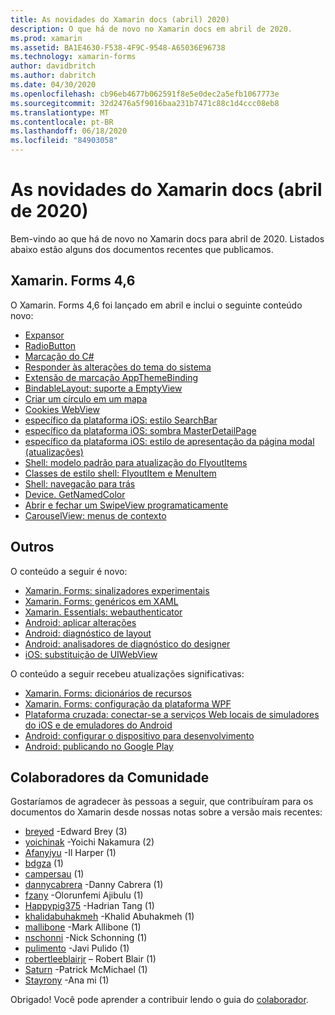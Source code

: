 ```yaml
---
title: As novidades do Xamarin docs (abril) 2020)
description: O que há de novo no Xamarin docs em abril de 2020.
ms.prod: xamarin
ms.assetid: BA1E4630-F538-4F9C-9548-A65036E96738
ms.technology: xamarin-forms
author: davidbritch
ms.author: dabritch
ms.date: 04/30/2020
ms.openlocfilehash: cb96eb4677b062591f8e5e0dec2a5efb1067773e
ms.sourcegitcommit: 32d2476a5f9016baa231b7471c88c1d4ccc08eb8
ms.translationtype: MT
ms.contentlocale: pt-BR
ms.lasthandoff: 06/18/2020
ms.locfileid: "84903058"
---
```

# <a name="xamarin-docs-whats-new-april-2020"></a>As novidades do Xamarin docs (abril de 2020)

Bem-vindo ao que há de novo no Xamarin docs para abril de 2020. Listados abaixo estão alguns dos documentos recentes que publicamos.

## <a name="xamarinforms-46"></a>Xamarin. Forms 4,6

O Xamarin. Forms 4,6 foi lançado em abril e inclui o seguinte conteúdo novo:

- [Expansor](~/xamarin-forms/user-interface/expander.md)
- [RadioButton](~/xamarin-forms/user-interface/radiobutton.md)
- [Marcação do C#](~/xamarin-forms/user-interface/csharp-markup.md)
- [Responder às alterações do tema do sistema](~/xamarin-forms/user-interface/theming/system-theme-changes.md)
- [Extensão de marcação AppThemeBinding](~/xamarin-forms/xaml/markup-extensions/consuming.md#appthemebinding-markup-extension)
- [BindableLayout: suporte a EmptyView](~/xamarin-forms/user-interface/layouts/bindable-layouts.md)
- [Criar um círculo em um mapa](~/xamarin-forms/user-interface/map/polygons.md#create-a-circle)
- [Cookies WebView](~/xamarin-forms/user-interface/webview.md#cookies)
- [específico da plataforma iOS: estilo SearchBar](~/xamarin-forms/platform/ios/searchbar-style.md)
- [específico da plataforma iOS: sombra MasterDetailPage](~/xamarin-forms/platform/ios/masterdetailpage-shadow.md)
- [específico da plataforma iOS: estilo de apresentação da página modal (atualizações)](~/xamarin-forms/platform/ios/page-presentation-style.md)
- [Shell: modelo padrão para atualização do FlyoutItems](~/xamarin-forms/app-fundamentals/shell/flyout.md#default-template-for-flyoutitems)
- [Classes de estilo shell: FlyoutItem e MenuItem](~/xamarin-forms/app-fundamentals/shell/flyout.md#flyoutitem-and-menuitem-style-classes)
- [Shell: navegação para trás](~/xamarin-forms/app-fundamentals/shell/navigation.md#backwards-navigation)
- [Device. GetNamedColor](~/xamarin-forms/platform/device.md#devicegetnamedcolor)
- [Abrir e fechar um SwipeView programaticamente](~/xamarin-forms/user-interface/swipeview.md#open-and-close-a-swipeview-programmatically)
- [CarouselView: menus de contexto](~/xamarin-forms/user-interface/carouselview/populate-data.md#context-menus)

## <a name="other"></a>Outros

O conteúdo a seguir é novo:

- [Xamarin. Forms: sinalizadores experimentais](~/xamarin-forms/internals/experimental-flags.md)
- [Xamarin. Forms: genéricos em XAML](~/xamarin-forms/xaml/generics.md)
- [Xamarin. Essentials: webauthenticator](~/essentials/web-authenticator.md?context=xamarin%2Fxamarin-forms)
- [Android: aplicar alterações](~/android/deploy-test/apply-changes.md)
- [Android: diagnóstico de layout](~/android/user-interface/android-designer/diagnostics.md)
- [Android: analisadores de diagnóstico do designer](~/android/user-interface/android-designer/diagnostic-analyzers.md)
- [iOS: substituição de UIWebView](~/ios/user-interface/controls/webview.md#uiwebview-deprecation)

O conteúdo a seguir recebeu atualizações significativas:

- [Xamarin. Forms: dicionários de recursos](~/xamarin-forms/xaml/resource-dictionaries.md)
- [Xamarin. Forms: configuração da plataforma WPF](~/xamarin-forms/platform/other/wpf.md)
- [Plataforma cruzada: conectar-se a serviços Web locais de simuladores do iOS e de emuladores do Android](~/cross-platform/deploy-test/connect-to-local-web-services.md)
- [Android: configurar o dispositivo para desenvolvimento](~/android/get-started/installation/set-up-device-for-development.md)
- [Android: publicando no Google Play](~/android/deploy-test/publishing/publishing-to-google-play/index.md)

## <a name="community-contributors"></a>Colaboradores da Comunidade

Gostaríamos de agradecer às pessoas a seguir, que contribuíram para os documentos do Xamarin desde nossas notas sobre a versão mais recentes:

- [breyed](https://github.com/breyed) -Edward Brey (3)
- [yoichinak](https://github.com/yoichinak) -Yoichi Nakamura (2)
- [Afanyiyu](https://github.com/Afanyiyu) -Il Harper (1)
- [bdgza](https://github.com/bdgza) (1)
- [campersau](https://github.com/campersau) (1)
- [dannycabrera](https://github.com/dannycabrera) -Danny Cabrera (1)
- [fzany](https://github.com/fzany) -Olorunfemi Ajibulu (1)
- [Happypig375](https://github.com/Happypig375) -Hadrian Tang (1)
- [khalidabuhakmeh](https://github.com/khalidabuhakmeh) -Khalid Abuhakmeh (1)
- [mallibone](https://github.com/mallibone) -Mark Allibone (1)
- [nschonni](https://github.com/nschonni) -Nick Schonning (1)
- [pulimento](https://github.com/pulimento) -Javi Pulido (1)
- [robertleeblairjr](https://github.com/robertleeblairjr) – Robert Blair (1)
- [Saturn](https://github.com/Saturn) -Patrick McMichael (1)
- [Stayrony](https://github.com/Stayrony) -Ana mi (1)

Obrigado! Você pode aprender a contribuir lendo o guia do [colaborador](https://github.com/MicrosoftDocs/xamarin-docs/blob/live/CONTRIBUTING.md).

